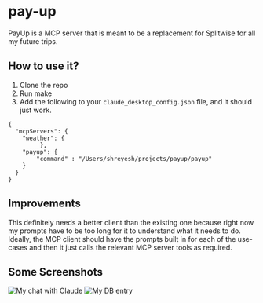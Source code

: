 # pay-up
PayUp is a MCP server that is meant to be a replacement for Splitwise for all my future trips. 


## How to use it? 
1. Clone the repo
2. Run make 
3. Add the following to your `claude_desktop_config.json` file, and it should just work.   
```
{
  "mcpServers": {
    "weather": {
         }, 
    "payup": {
        "command" : "/Users/shreyesh/projects/payup/payup"
    }
  }
}
```

## Improvements

This definitely needs a better client than the existing one because right now my prompts have to be too long for it to understand what it needs to do. Ideally, the MCP client should have the prompts built in for each of the use-cases and then it just calls the relevant MCP server tools as required. 


## Some Screenshots 

![My chat with Claude](assets/chat_claude.png)
![My DB entry](assets/mysql_sc.png)
